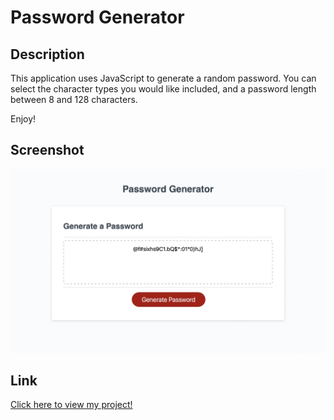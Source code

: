 # Password Generator

## Description

This application uses JavaScript to generate a random password. You can select the character types you would like included, and a password length between 8 and 128 characters.

Enjoy!

## Screenshot

![screenshot of asignment](./assets/images/AppSS.png)


## Link
[Click here to view my project!](https://jessebradbury.github.io/Password-Generator/)
